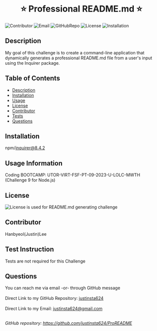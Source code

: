 
  <h1 align="center"> ⭐ Professional README.md ⭐ </h1>
    
  ![Contributor](https://img.shields.io/badge/Contributor-Hanbyeol(Justin)Lee-purple)
  ![Email](https://img.shields.io/badge/Email-justinsta624@gmail.com-green)
  ![GitHubRepo](https://img.shields.io/badge/GitHubrepo-justinsta624-yellow)
  ![License](https://img.shields.io/badge/License-MIT-magenta)
  ![Installation](https://img.shields.io/badge/Installation-npm/inquirer@8.4.2-red)
 
  ## Description <br />
  My goal of this challenge is to create a command-line application that dynamically generates a professional README.md file from a user's input using the Inquirer package.

  ## Table of Contents <br />
  - [Description](#Description) <br />
  - [Installation](#Installation) <br />
  - [Usage](#Usage) <br />
  - [License](#License) <br />
  - [Contributor](#Contributor) <br />
  - [Tests](#Tests) <br />
  - [Questions](#Questions) <br />

  ## Installation <br />
  npm/inquirer@8.4.2
  
  ## Usage Information <br />
  Coding BOOTCAMP: UTOR-VIRT-FSF-PT-09-2023-U-LOLC-MWTH (Challenge 9 for Node.js)

  ## License <br />
  ![License](https://img.shields.io/badge/License-MIT-magenta) is used for README.md generating challenge

  ## Contributor <br />
  Hanbyeol(Justin)Lee
  
  ## Test Instruction <br />
  Tests are not required for this Challenge
  
  ## Questions <br />
  You can reach me via email -or- through GitHub message<br />
  <br />
  Direct Link to my GitHub Repository: [justinsta624](https://github.com/justinsta624)<br />
  <br />
  Direct Link to my Email: justinsta624@gmail.com<br /><br />
  
  _GitHub repository: https://github.com/justinsta624/ProREADME_
      